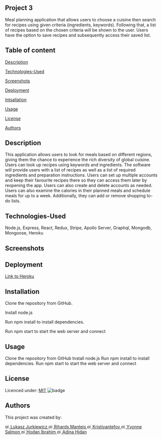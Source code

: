 ## Project 3

Meal planning application that allows users to choose a cuisine then search for recipes using given criteria (ingredients, keywords). Following that, a list of recipes based on the chosen criteria will be shown to the user. Users have the option to save recipes and subsequently access their saved list.

## Table of content
[Description](#Description)

[Technologies-Used](#Technologies-Used)

[Screenshots](#Screenshots)

[Deployment](#Deployment)

[Intsallation](#Installation)

[Usage](#Usage)

[License](#License)

[Authors](#Authors)


## Description

This application allows users to look for meals based on different regions, giving them the chance to experience the rich diversity of global cuisine. Users can look up recipes using keywords and ingredients. The software will provide users with a list of recipes as well as a list of required ingredients and preparation instructions. Users can set up multiple accounts and keep their favourite recipes there so they can access them later by reopening the app. Users can also create and delete accounts as needed. Users can also examine the calories in their planned meals and schedule meals for up to a week. Additionally, they can add or remove shopping to-do lists.

## Technologies-Used

Node.js, Express, React, Redux, Stripe, Apollo Server,
Graphql, Mongodb, Mongoose, Heroku

## Screenshots


## Deployment

[Link to Heroku]()

## Installation

Clone the repository from GitHub.

Install node.js

Run npm install to install dependencies.

Run npm start to start the web server and connect

## Usage
Clone the repository from GitHub
Install node.js
Run npm install to install dependencies.
Run npm start to start the web server and connect

## License
Licenced under:
[MIT](https://choosealicense.com/licenses/MIT)
![badge](https://img.shields.io/badge/license-MIT-green>)


## Authors

This project was created by:

<a href="https://github.com/Abstynent">
<img src="public/img/assets/github.png" alt="git" width="14" height="14">
Lukasz Jurkiewicz
</a> 

<a href="https://github.com/dexit">
<img src="public/img/assets/github.png" alt="git" width="14" height="14">
Rihards Mantejs
</a>

<a href="https://github.com/kristiyantefov">
<img src="public/img/assets/github.png" alt="git" width="14" height="14">
Kristiyantefov
</a>


<a href="https://github.com/SalmY001">
  <img src="public/img/assets/github.png" alt="git" width="14" height="14">
 Yvonne Salmon
</a>

<a href="https://github.com/Ze7Hu">
<img src="public/img/assets/github.png" alt="git" width="14" height="14">
Hodan Ibrahim
</a>

<a href="https://github.com/Adinahidan">
  <img src="public/img/assets/github.png" alt="git" width="14" height="14">
 Adina Hidan
</a>